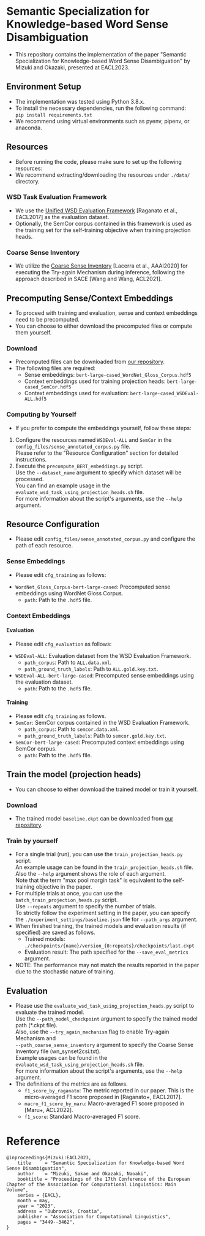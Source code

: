 # Semantic Specialization for Knowledge-based Word Sense Disambiguation
* This repository contains the implementation of the paper "Semantic Specialization for Knowledge-based Word Sense Disambiguation" by Mizuki and Okazaki, presented at EACL2023.

## Environment Setup
* The implementation was tested using Python 3.8.x.
* To install the necessary dependencies, run the following command:  
  `pip install requirements.txt`
* We recommend using virtual environments such as pyenv, pipenv, or anaconda.

## Resources
* Before running the code, please make sure to set up the following resources:
* We recommend extracting/downloading the resources under `./data/` directory.

### WSD Task Evaluation Framework
* We use the [Unified WSD Evaluation Framework](http://lcl.uniroma1.it/wsdeval/) [Raganato et al., EACL2017] as the evaluation dataset.  
* Optionally, the SemCor corpus contained in this framework is used as the training set for the self-training objective when training projection heads.

### Coarse Sense Inventory
* We utilize the [Coarse Sense Inventory](https://sapienzanlp.github.io/csi/) [Lacerra et al., AAAI2020] for executing the Try-again Mechanism during inference, following the approach described in SACE [Wang and Wang, ACL2021].

## Precomputing Sense/Context Embeddings
* To proceed with training and evaluation, sense and context embeddings need to be precomputed.  
* You can choose to either download the precomputed files or compute them yourself.

### Download
* Precomputed files can be downloaded from [our repository](https://huggingface.co/okazaki-lab/ss_wsd).  
* The following files are required:
  - Sense embeddings: `bert-large-cased_WordNet_Gloss_Corpus.hdf5`
  - Context embeddings used for training projection heads: `bert-large-cased_SemCor.hdf5`
  - Context embeddings used for evaluation: `bert-large-cased_WSDEval-ALL.hdf5`

### Computing by Yourself
* If you prefer to compute the embeddings yourself, follow these steps:
1. Configure the resources named `WSDEval-ALL` and `SemCor` in the `config_files/sense_annotated_corpus.py` file.  
  Please refer to the "Resource Configuration" section for detailed instructions.
2. Execute the `precompute_BERT_embeddings.py` script.  
  Use the `--dataset_name` argument to specify which dataset will be processed.  
  You can find an example usage in the `evaluate_wsd_task_using_projection_heads.sh` file.  
  For more information about the script's arguments, use the `--help` argument.

## Resource Configuration
* Please edit `config_files/sense_annotated_corpus.py` and configure the path of each resource.

### Sense Embeddings
* Please edit `cfg_training` as follows:
- `WordNet_Gloss_Corpus-bert-large-cased`: Precomputed sense embeddings using WordNet Gloss Corpus.
  - `path`: Path to the `.hdf5` file.

### Context Embeddings

#### Evaluation
* Please edit `cfg_evaluation` as follows:
- `WSDEval-ALL`: Evaluation dataset from the WSD Evaluation Framework.
  - `path_corpus`: Path to `ALL.data.xml`.
  - `path_ground_truth_labels`: Path to `ALL.gold.key.txt`.
- `WSDEval-ALL-bert-large-cased`: Precomputed sense embeddings using the evaluation dataset.
  - `path`: Path to the `.hdf5` file.

#### Training
* Please edit `cfg_training` as follows.
* `SemCor`: SemCor corpus contained in the WSD Evaluation Framework.
    * `path_corpus`: Path to `semcor.data.xml`.
    * `path_ground_truth_labels`: Path to `semcor.gold.key.txt`.
* `SemCor-bert-large-cased`: Precomputed context embeddings using SemCor corpus.
    * `path`: Path to the `.hdf5` file.

## Train the model (projection heads)
* You can choose to either download the trained model or train it yourself.

### Download
* The trained model `baseline.ckpt` can be downloaded from [our repository](https://huggingface.co/okazaki-lab/ss_wsd).  

### Train by yourself
* For a single trial (run), you can use the `train_projection_heads.py` script.  
  An example usage can be found in the `train_projection_heads.sh` file.  
  Also the `--help` argument shows the role of each argument.    
  Note that the term "max pool margin task" is equivalent to the self-training objective in the paper.
* For multiple trials at once, you can use the `batch_train_projection_heads.py` script.  
  Use `--repeats` argument to specify the number of trials.  
  To strictly follow the experiment setting in the paper, you can specify the `./experiment_settings/baseline.json` file for `--path_args` argument.  
* When finished training, the trained models and evaluation results (if specified) are saved as follows.
  * Trained models: `./checkpoints/{name}/version_{0:repeats}/checkpoints/last.ckpt`
  * Evaluation result: The path specified for the `--save_eval_metrics` argument.
* NOTE: The performance may not match the results reported in the paper due to the stochastic nature of training.

## Evaluation
* Please use the `evaluate_wsd_task_using_projection_heads.py` script to evaluate the trained model.  
  Use the `--path_model_checkpoint` argument to specify the trained model path (*.ckpt file).  
  Also, use the `--try_again_mechanism` flag to enable Try-again Mechanism and  
  `--path_coarse_sense_inventory` argument to specify the Coarse Sense Inventory file (wn_synset2csi.txt).  
  Example usages can be found in the `evaluate_wsd_task_using_projection_heads.sh` file.  
  For more information about the script's arguments, use the `--help` argument.     
* The definitions of the metrics are as follows.
  * `f1_score_by_raganato`: The metric reported in our paper. This is the micro-averaged F1 score proposed in [Raganato+, EACL2017].
  * `macro_f1_score_by_maru`: Macro-averaged F1 score proposed in [Maru+, ACL2022].
  * `f1_score`: Standard Macro-averaged F1 score. 

# Reference

```
@inproceedings{Mizuki:EACL2023,
    title     = "Semantic Specialization for Knowledge-based Word Sense Disambiguation",
    author    = "Mizuki, Sakae and Okazaki, Naoaki",
    booktitle = "Proceedings of the 17th Conference of the European Chapter of the Association for Computational Linguistics: Main Volume",
    series = {EACL},
    month = may,
    year = "2023",
    address = "Dubrovnik, Croatia",
    publisher = "Association for Computational Linguistics",
    pages = "3449--3462",
}
```
